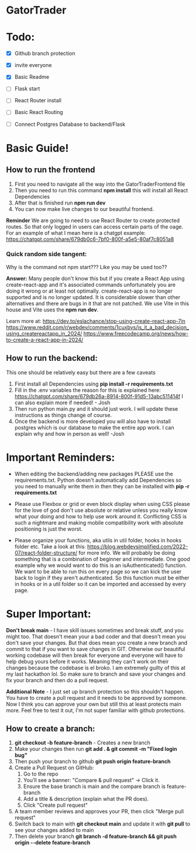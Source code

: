 # GatorTrader

# Todo:
- [x] Github branch protection
- [x] invite everyone
- [x] Basic Readme
- [ ] Flask start
- [ ] React Router install
- [ ] Basic React Routing
- [ ] Connect Postgres Database to backend/Flask




# Basic Guide!

## How to run the frontend 
1. First you need to navigate all the way into the GatorTraderFrontend file
2. Then you need to run this command **npm install** this will install all React Dependencies
3. After that is finished run **npm run dev**
4. You can now make live changes to our beautiful frontend. 

**Reminder** We are going to need to use React Router to create protected routes. So that only logged in users can access certain parts of the oage.
For an example of what I mean here is a chatgpt example: https://chatgpt.com/share/679db0c6-7bf0-800f-a5e5-80af7c8051a8


### Quick random side tangent:
Why is the command not npm start??? Like you may be used too??

**Answer:** Many people don't know this but if you create a React App using create-react-app and it's associated commands
unfortunately you are doing it wrong or at least not optimally. create-react-app is no longer supported and is no longer updated.
It is considerable slower than other alternatives and there are bugs in it that are not patched. We use Vite in this house and
Vite uses the **npm run dev**. 

Learn more at: 
https://dev.to/eslachance/stop-using-create-react-app-7in
https://www.reddit.com/r/webdev/comments/1cuxbvs/is_it_a_bad_decision_using_createreactapp_in_2024/
https://www.freecodecamp.org/news/how-to-create-a-react-app-in-2024/


## How to run the backend:
This one should be relatively easy but there are a few caveats
1. First install all Dependencies using **pip install -r requirements.txt** 
2. Fill in the .env variables the reason for this is explained here: https://chatgpt.com/share/679db26a-8914-800f-91d5-13abc511414f I can also explain more if needed! - Josh
3. Then run python main.py and it should just work. I will update these instructions as things change of course.
4. Once the backend is more developed you will also have to install postgres which is our database to make the entire app work. I can explain why and how in person as well! -Josh


# Important Reminders:
- When editing the backend/adding new packages PLEASE use the requirements.txt. Python doesn't automatically add Dependencies so you need to manually write them in then they can be installed with **pip -r requirements.txt** 

- Please use Flexbox or grid or even block display when using CSS please for the love of god don't use absolute or relative unless you really know what your doing and how to help use work around it. Conflicting CSS is such a nightmare and making mobile compatibility work with absolute positioning is just the worst. 

- Please organize your functions, aka utils in util folder, hooks in hooks folder etc. Take a look at this: https://blog.webdevsimplified.com/2022-07/react-folder-structure/ for more info. We will probably be doing something that is a combination of beginner and intermediate. One good example why we would want to do this is an isAuthenticated() function. We want to be able to run this on every page so we can kick the user back to login if they aren't authenticated. So this function must be either in hooks or in a util folder so it can be imported and accessed by every page.


# Super Important:
**Don't break main** - I have skill issues sometimes and break stuff, and you might too. That doesn't mean your a bad coder and that doesn't mean you don't save your changes. But that does mean you create a new branch and commit to that if you want to save changes in GIT. Otherwise our beautiful working codebase will then break for everyone and everyone will have to help debug yours before it works. Meaning they can't work on their changes because the codebase is el broko. I am extremely guilty of this at my last hackathon lol. So make sure to branch and save your changes and fix your branch and then do a pull request.

**Additional Note** - I just set up branch protection so this shouldn't happen. You have to create a pull request and it needs to be approved by someone. Now I think you can approve your own but still this at least protects main more. Feel free to test it out, I'm not super familiar with github protections.

## How to create a branch:
1. **git checkout -b feature-branch** - Creates a new branch 
2. Make your changes then run **git add . & git commit -m "Fixed login bug"** 
3. Then push your branch to github **git push origin feature-branch**
4. Create a Pull Request on GitHub:
    1. Go to the repo
    2. You’ll see a banner: "Compare & pull request" → Click it.
    3. Ensure the base branch is main and the compare branch is feature-branch
    4. Add a title & description (explain what the PR does).
    5. Click "Create pull request"
5. A team member reviews and approves your PR, then click "Merge pull request"
6. Switch back to main with **git checkout main** and update it with **git pull** to see your changes added to main
7. Then delete your branch **git branch -d feature-branch && git push origin --delete feature-branch**


